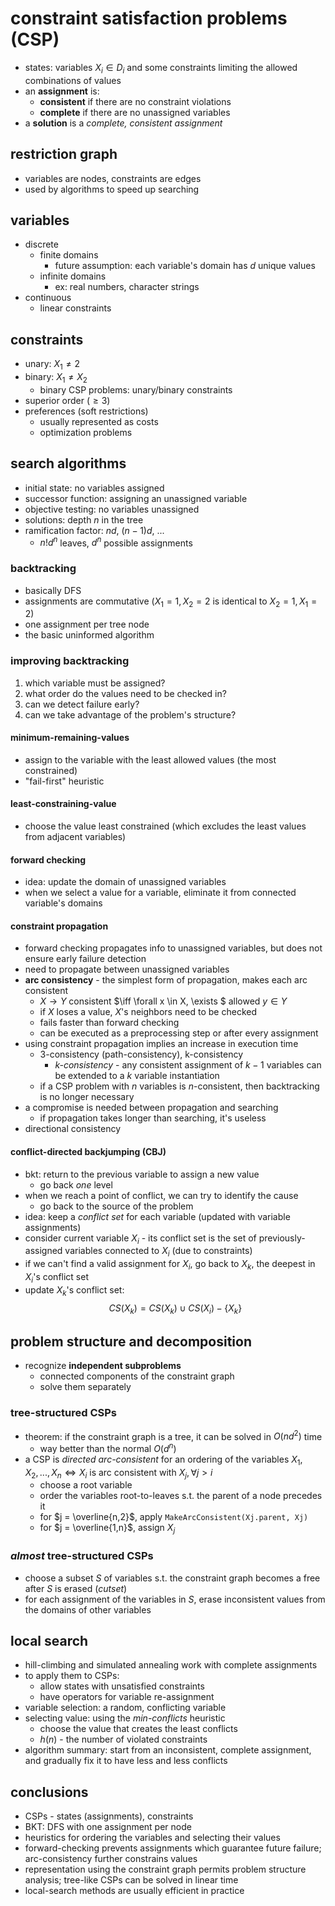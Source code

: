 # constraint satisfaction problems (CSP)

- states: variables $X_i \in D_i$ and some constraints limiting the allowed combinations of values
- an **assignment** is:
  - **consistent** if there are no constraint violations
  - **complete** if there are no unassigned variables
- a **solution** is a *complete, consistent assignment*

## restriction graph
- variables are nodes, constraints are edges
- used by algorithms to speed up searching

## variables
- discrete
  - finite domains 
    - future assumption: each variable's domain has $d$ unique values
  - infinite domains
    - ex: real numbers, character strings
- continuous
  - linear constraints

## constraints
- unary: $X_1 \neq 2$
- binary: $X_1 \neq X_2$
  - binary CSP problems: unary/binary constraints
- superior order ($\geq 3$)
- preferences (soft restrictions)
  - usually represented as costs
  - optimization problems

## search algorithms
- initial state: no variables assigned
- successor function: assigning an unassigned variable
- objective testing: no variables unassigned
- solutions: depth $n$ in the tree
- ramification factor: $nd$, $(n-1)d$, ...
  - $n!d^n$ leaves, $d^n$ possible assignments

### backtracking
- basically DFS
- assignments are commutative ($X_1 = 1, X_2 = 2$ is identical to $X_2 = 1, X_1 = 2$)
- one assignment per tree node
- the basic uninformed algorithm

### improving backtracking
1. which variable must be assigned?
2. what order do the values need to be checked in?
3. can we detect failure early?
4. can we take advantage of the problem's structure?

#### minimum-remaining-values
- assign to the variable with the least allowed values (the most constrained)
- "fail-first" heuristic

#### least-constraining-value
- choose the value least constrained (which excludes the least values from adjacent variables)

#### forward checking
- idea: update the domain of unassigned variables
- when we select a value for a variable, eliminate it from connected variable's domains

#### constraint propagation
- forward checking propagates info to unassigned variables, but does not ensure early failure detection
- need to propagate between unassigned variables
- **arc consistency** - the simplest form of propagation, makes each arc consistent
  - $X \rightarrow Y$ consistent $\iff \forall x \in X, \exists $ allowed $y \in Y$
  - if $X$ loses a value, $X$'s neighbors need to be checked
  - fails faster than forward checking
  - can be executed as a preprocessing step or after every assignment
- using constraint propagation implies an increase in execution time
  - 3-consistency (path-consistency), k-consistency
    - *k-consistency* - any consistent assignment of $k-1$ variables can be extended to a $k$ variable instantiation
  - if a CSP problem with $n$ variables is $n$-consistent, then backtracking is no longer necessary
- a compromise is needed between propagation and searching
  - if propagation takes longer than searching, it's useless
- directional consistency

#### conflict-directed backjumping (CBJ)
- bkt: return to the previous variable to assign a new value
  - go back *one* level
- when we reach a point of conflict, we can try to identify the cause
  - go back to the source of the problem
- idea: keep a *conflict set* for each variable (updated with variable assignments)
- consider current variable $X_i$ - its conflict set is the set of previously-assigned variables connected to $X_i$ (due to constraints)
- if we can't find a valid assignment for $X_i$, go back to $X_k$, the deepest in $X_i$'s conflict set
- update $X_k$'s conflict set: 
  $$CS(X_k) = CS(X_k) \cup CS(X_i) - \{X_k\} $$

## problem structure and decomposition
- recognize **independent subproblems**
  - connected components of the constraint graph
  - solve them separately

### tree-structured CSPs
- theorem: if the constraint graph is a tree, it can be solved in $O(nd^2)$ time
  - way better than the normal $O(d^n)$
- a CSP is *directed arc-consistent* for an ordering of the variables $X_1, X_2, ..., X_n \iff X_i$ is arc consistent with $X_j, \forall j > i$
  - choose a root variable
  - order the variables root-to-leaves s.t. the parent of a node precedes it
  - for $j = \overline{n,2}$, apply `MakeArcConsistent(Xj.parent, Xj)`
  - for $j = \overline{1,n}$, assign $X_j$

### *almost* tree-structured CSPs
- choose a subset $S$ of variables s.t. the constraint graph becomes a free after $S$ is erased (*cutset*)
- for each assignment of the variables in $S$, erase inconsistent values from the domains of other variables

## local search
- hill-climbing and simulated annealing work with complete assignments
- to apply them to CSPs:
  - allow states with unsatisfied constraints
  - have operators for variable re-assignment
- variable selection: a random, conflicting variable
- selecting value: using the *min-conflicts* heuristic
  - choose the value that creates the least conflicts
  - $h(n)$ - the number of violated constraints
- algorithm summary: start from an inconsistent, complete assignment, and gradually fix it to have less and less conflicts
  
## conclusions
- CSPs - states (assignments), constraints
- BKT: DFS with one assignment per node
- heuristics for ordering the variables and selecting their values
- forward-checking prevents assignments which guarantee future failure; arc-consistency further constrains values
- representation using the constraint graph permits problem structure analysis; tree-like CSPs can be solved in linear time
- local-search methods are usually efficient in practice